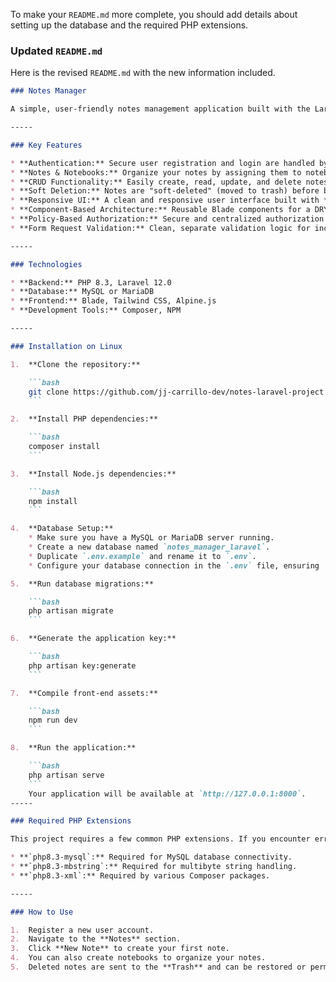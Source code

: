 To make your `README.md` more complete, you should add details about setting up the database and the required PHP extensions.

### Updated `README.md`

Here is the revised `README.md` with the new information included.

````markdown
### Notes Manager

A simple, user-friendly notes management application built with the Laravel 12 framework. This project demonstrates core Laravel features, including authentication, CRUD operations, database relationships, and component-based design.

-----

### Key Features

* **Authentication:** Secure user registration and login are handled by **Laravel Breeze**.
* **Notes & Notebooks:** Organize your notes by assigning them to notebooks.
* **CRUD Functionality:** Easily create, read, update, and delete notes.
* **Soft Deletion:** Notes are "soft-deleted" (moved to trash) before being permanently deleted.
* **Responsive UI:** A clean and responsive user interface built with **Tailwind CSS**.
* **Component-Based Architecture:** Reusable Blade components for a DRY (Don't Repeat Yourself) codebase.
* **Policy-Based Authorization:** Secure and centralized authorization logic to ensure users can only access their own data.
* **Form Request Validation:** Clean, separate validation logic for incoming requests.

-----

### Technologies

* **Backend:** PHP 8.3, Laravel 12.0
* **Database:** MySQL or MariaDB
* **Frontend:** Blade, Tailwind CSS, Alpine.js
* **Development Tools:** Composer, NPM

-----

### Installation on Linux

1.  **Clone the repository:**

    ```bash
    git clone https://github.com/jj-carrillo-dev/notes-laravel-project
    ```

2.  **Install PHP dependencies:**

    ```bash
    composer install
    ```

3.  **Install Node.js dependencies:**

    ```bash
    npm install
    ```

4.  **Database Setup:**
    * Make sure you have a MySQL or MariaDB server running.
    * Create a new database named `notes_manager_laravel`.
    * Duplicate `.env.example` and rename it to `.env`.
    * Configure your database connection in the `.env` file, ensuring `DB_DATABASE` is set to `notes_manager_laravel`.

5.  **Run database migrations:**

    ```bash
    php artisan migrate
    ```

6.  **Generate the application key:**

    ```bash
    php artisan key:generate
    ```

7.  **Compile front-end assets:**

    ```bash
    npm run dev
    ```

8.  **Run the application:**

    ```bash
    php artisan serve
    ```
    Your application will be available at `http://127.0.0.1:8000`.
-----

### Required PHP Extensions

This project requires a few common PHP extensions. If you encounter errors during installation, ensure the following are installed:

* **`php8.3-mysql`:** Required for MySQL database connectivity.
* **`php8.3-mbstring`:** Required for multibyte string handling.
* **`php8.3-xml`:** Required by various Composer packages.

-----

### How to Use

1.  Register a new user account.
2.  Navigate to the **Notes** section.
3.  Click **New Note** to create your first note.
4.  You can also create notebooks to organize your notes.
5.  Deleted notes are sent to the **Trash** and can be restored or permanently deleted.
````